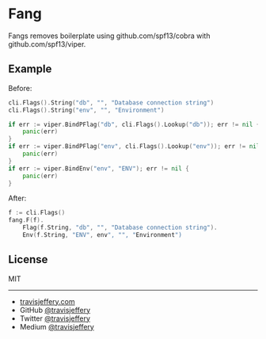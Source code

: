 # Fang

Fangs removes boilerplate using github.com/spf13/cobra with github.com/spf13/viper.

## Example

Before:


``` go
cli.Flags().String("db", "", "Database connection string")
cli.Flags().String("env", "", "Environment")

if err := viper.BindPFlag("db", cli.Flags().Lookup("db")); err != nil {
    panic(err)
}
if err := viper.BindPFlag("env", cli.Flags().Lookup("env")); err != nil {
    panic(err)
}
if err := viper.BindEnv("env", "ENV"); err != nil {
    panic(err)
}
```

After:

``` go
f := cli.Flags()
fang.F(f).
    Flag(f.String, "db", "", "Database connection string").
    Env(f.String, "ENV", env", "", "Environment")
```

## License

MIT

---

- [travisjeffery.com](http://travisjeffery.com)
- GitHub [@travisjeffery](https://github.com/travisjeffery)
- Twitter [@travisjeffery](https://twitter.com/travisjeffery)
- Medium [@travisjeffery](https://medium.com/@travisjeffery)
